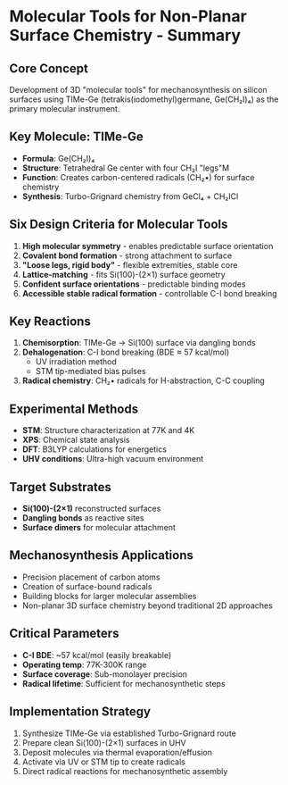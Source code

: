# Molecular Tools for Non-Planar Surface Chemistry - Summary

## Core Concept
Development of 3D "molecular tools" for mechanosynthesis on silicon surfaces using TIMe-Ge (tetrakis(iodomethyl)germane, Ge(CH₂I)₄) as the primary molecular instrument.

## Key Molecule: TIMe-Ge
- **Formula**: Ge(CH₂I)₄ 
- **Structure**: Tetrahedral Ge center with four CH₂I "legs"М
- **Function**: Creates carbon-centered radicals (CH₂•) for surface chemistry
- **Synthesis**: Turbo-Grignard chemistry from GeCl₄ + CH₂ICl

## Six Design Criteria for Molecular Tools
1. **High molecular symmetry** - enables predictable surface orientation
2. **Covalent bond formation** - strong attachment to surface
3. **"Loose legs, rigid body"** - flexible extremities, stable core
4. **Lattice-matching** - fits Si(100)-(2×1) surface geometry
5. **Confident surface orientations** - predictable binding modes
6. **Accessible stable radical formation** - controllable C-I bond breaking

## Key Reactions
1. **Chemisorption**: TIMe-Ge → Si(100) surface via dangling bonds
2. **Dehalogenation**: C-I bond breaking (BDE ≈ 57 kcal/mol) 
   - UV irradiation method
   - STM tip-mediated bias pulses
3. **Radical chemistry**: CH₂• radicals for H-abstraction, C-C coupling

## Experimental Methods
- **STM**: Structure characterization at 77K and 4K
- **XPS**: Chemical state analysis
- **DFT**: B3LYP calculations for energetics
- **UHV conditions**: Ultra-high vacuum environment

## Target Substrates
- **Si(100)-(2×1)** reconstructed surfaces
- **Dangling bonds** as reactive sites
- **Surface dimers** for molecular attachment

## Mechanosynthesis Applications
- Precision placement of carbon atoms
- Creation of surface-bound radicals
- Building blocks for larger molecular assemblies
- Non-planar 3D surface chemistry beyond traditional 2D approaches

## Critical Parameters
- **C-I BDE**: ~57 kcal/mol (easily breakable)
- **Operating temp**: 77K-300K range
- **Surface coverage**: Sub-monolayer precision
- **Radical lifetime**: Sufficient for mechanosynthetic steps

## Implementation Strategy
1. Synthesize TIMe-Ge via established Turbo-Grignard route
2. Prepare clean Si(100)-(2×1) surfaces in UHV
3. Deposit molecules via thermal evaporation/effusion
4. Activate via UV or STM tip to create radicals
5. Direct radical reactions for mechanosynthetic assembly